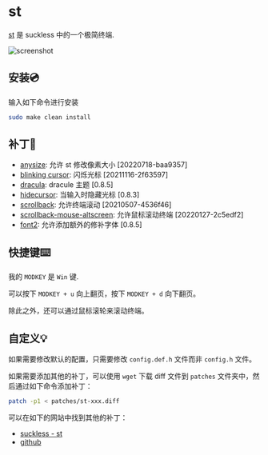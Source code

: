 # st

[st](https://st.suckless.org/) 是 suckless 中的一个极简终端.

![screenshot](https://raw.githubusercontent.com/tuilk/Image/main/screenshot_dwm_slstatus.png)

## 安装💿

输入如下命令进行安装

```sh
sudo make clean install
```

## 补丁🧩

- [anysize](https://st.suckless.org/patches/anysize/): 允许 st 修改像素大小 [20220718-baa9357]
- [blinking cursor](https://st.suckless.org/patches/blinking_cursor/): 闪烁光标 [20211116-2f63597]
- [dracula](https://st.suckless.org/patches/dracula/): dracule 主题 [0.8.5]
- [hidecursor](https://st.suckless.org/patches/hidecursor/): 当输入时隐藏光标 [0.8.3]
- [scrollback](https://st.suckless.org/patches/scrollback/): 允许终端滚动 [20210507-4536f46]
- [scrollback-mouse-altscreen](https://st.suckless.org/patches/scrollback/): 允许鼠标滚动终端 [20220127-2c5edf2] 
- [font2](https://st.suckless.org/patches/font2/): 允许添加额外的修补字体 [0.8.5]

## 快捷键⌨️

我的 `MODKEY` 是 `Win` 键.

可以按下 `MODKEY + u` 向上翻页，按下 `MODKEY + d` 向下翻页。

除此之外，还可以通过鼠标滚轮来滚动终端。

## 自定义💡

如果需要修改默认的配置，只需要修改 `config.def.h` 文件而非 `config.h` 文件。

如果需要添加其他的补丁，可以使用 `wget` 下载 diff 文件到 `patches` 文件夹中，然后通过如下命令添加补丁：

```sh
patch -p1 < patches/st-xxx.diff
```

可以在如下的网站中找到其他的补丁：

- [suckless - st](https://st.suckless.org/)
- [github](https://github.com/bakkeby/patches)
